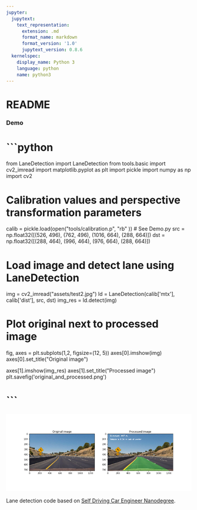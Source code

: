```yaml
---
jupyter:
  jupytext:
    text_representation:
      extension: .md
      format_name: markdown
      format_version: '1.0'
      jupytext_version: 0.8.6
  kernelspec:
    display_name: Python 3
    language: python
    name: python3
---
```


# README


### Demo

# ```python
from LaneDetection import LaneDetection
from tools.basic import cv2_imread
import matplotlib.pyplot as plt
import pickle
import numpy as np
import cv2

# Calibration values and perspective transformation parameters
calib = pickle.load(open("tools/calibration.p", "rb" )) # See Demo.py
src = np.float32([(526, 496), (762, 496), (1016, 664), (288, 664)])
dst = np.float32([(288,  464), (996,  464), (976,  664), (288,  664)])

# Load image and detect lane using LaneDetection
img = cv2_imread("assets/test2.jpg")
ld = LaneDetection(calib['mtx'], calib['dist'], src, dst)
img_res = ld.detect(img)

# Plot original next to processed image
fig, axes = plt.subplots(1,2, figsize=(12, 5))
axes[0].imshow(img)
axes[0].set_title("Original image")

axes[1].imshow(img_res)
axes[1].set_title("Processed image")
plt.savefig('original_and_processed.png')
# ```

![original_and_processed.png](original_and_processed.png)



Lane detection code based on [Self Driving Car Engineer Nanodegree](https://github.com/udacity/CarND-Advanced-Lane-Lines).

